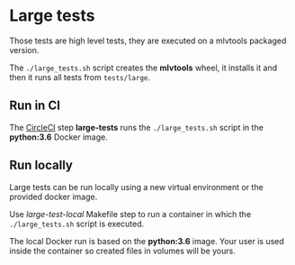 Large tests
===========

Those tests are high level tests, they are executed on a mlvtools packaged version.

The `./large_tests.sh` script creates the **mlvtools** wheel,
it installs it and then it runs all tests from `tests/large`.


Run in CI
---------

The [CircleCI](https://circleci.com/gh/peopledoc/mlvtools/) step **large-tests** runs
the `./large_tests.sh` script in the **python:3.6** Docker image.


Run locally
-----------

Large tests can be run locally using a new virtual environment or the provided docker image.

Use *large-test-local* Makefile step to run a container in which the `./large_tests.sh` script is executed.

The local Docker run is based on the **python:3.6** image. Your user is used inside the container
so created files in volumes will be yours.

